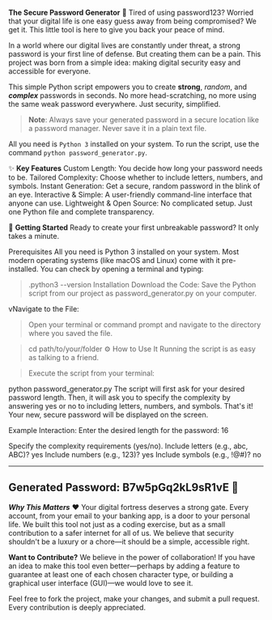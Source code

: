 **The Secure Password Generator** 🔐
Tired of using password123? Worried that your digital life is one easy guess away from being compromised? We get it. This little tool is here to give you back your peace of mind.

In a world where our digital lives are constantly under threat, a strong password is your first line of defense. But creating them can be a pain. This project was born from a simple idea: making digital security easy and accessible for everyone.

This simple Python script empowers you to create **strong**, _random_, and ***complex*** passwords in seconds. No more head-scratching, no more using the same weak password everywhere. Just security, simplified.

> **Note**: Always save your generated password in a secure location like a password manager. Never save it in a plain text file.

All you need is `Python 3` installed on your system. To run the script, use the command `python password_generator.py`.

✨ **Key Features**
Custom Length: You decide how long your password needs to be.
Tailored Complexity: Choose whether to include letters, numbers, and symbols.
Instant Generation: Get a secure, random password in the blink of an eye.
Interactive & Simple: A user-friendly command-line interface that anyone can use.
Lightweight & Open Source: No complicated setup. Just one Python file and complete transparency.

🚀 **Getting Started**
Ready to create your first unbreakable password? It only takes a minute.

Prerequisites
All you need is Python 3 installed on your system. Most modern operating systems (like macOS and Linux) come with it pre-installed. You can check by opening a terminal and typing:


>.python3 --version
>Installation
>Download the Code:
>Save the Python script from our project as password_generator.py on your computer.

vNavigate to the File:
>Open your terminal or command prompt and navigate to the directory where you saved the file.


>cd path/to/your/folder
>⚙️ How to Use It
>Running the script is as easy as talking to a friend.

>Execute the script from your terminal:


python password_generator.py
The script will first ask for your desired password length.
Then, it will ask you to specify the complexity by answering yes or no to including letters, numbers, and symbols.
That's it! Your new, secure password will be displayed on the screen.

Example Interaction:
Enter the desired length for the password: 16

Specify the complexity requirements (yes/no).
Include letters (e.g., abc, ABC)? yes
Include numbers (e.g., 123)? yes
Include symbols (e.g., !@#)? no

---------------------------------
Generated Password: B7w5pGq2kL9sR1vE 🔐
---------------------------------
***Why This Matters*** ❤️
Your digital fortress deserves a strong gate. Every account, from your email to your banking app, is a door to your personal life. We built this tool not just as a coding exercise, but as a small contribution to a safer internet for all of us. We believe that security shouldn't be a luxury or a chore—it should be a simple, accessible right.

**Want to Contribute?**
We believe in the power of collaboration! If you have an idea to make this tool even better—perhaps by adding a feature to guarantee at least one of each chosen character type, or building a graphical user interface (GUI)—we would love to see it.

Feel free to fork the project, make your changes, and submit a pull request. Every contribution is deeply appreciated.
